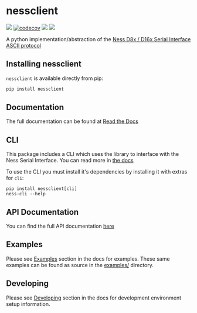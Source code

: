 # nessclient

[![](https://travis-ci.org/nickw444/nessclient.svg?branch=master)](https://travis-ci.org/nickw444/nessclient)
[![codecov](https://codecov.io/gh/nickw444/nessclient/branch/master/graph/badge.svg)](https://codecov.io/gh/nickw444/nessclient)
[![](https://img.shields.io/pypi/v/nessclient.svg)](https://pypi.python.org/pypi/nessclient/)
[![](https://readthedocs.org/projects/nessclient/badge/?version=latest&style=flat)](https://nessclient.readthedocs.io/en/latest/)


A python implementation/abstraction of the [Ness D8x / D16x Serial Interface ASCII protocol](./D8-32X%20Serial%20Protocol%20Public.pdf)
## Installing nessclient

`nessclient` is available directly from pip:

```sh
pip install nessclient
```

## Documentation

The full documentation can be found at [Read the Docs](https://nessclient.readthedocs.io/en/latest/)

## CLI

This package includes a CLI which uses the library to interface with the Ness Serial Interface. You can read more in [the docs](https://nessclient.readthedocs.io/en/latest/cli.html)

To use the CLI you must install it's dependencies by installing it with extras for `cli`: 

```
pip install nessclient[cli]
ness-cli --help
``` 

## API Documentation
You can find the full API documentation [here](https://nessclient.readthedocs.io/en/latest/api.html)

## Examples

Please see [Examples](https://nessclient.readthedocs.io/en/latest/examples.html) section in the docs for examples. These same examples can be found as source in the [examples/](examples) directory. 
 
## Developing

Please see [Developing](https://nessclient.readthedocs.io/en/latest/developing.html) section in the docs for development environment setup information.
